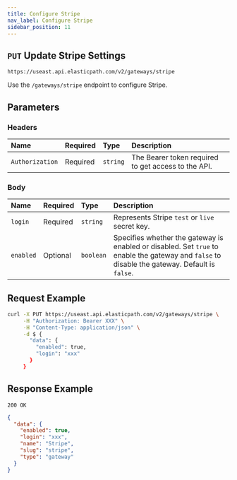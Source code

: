 ```yaml
---
title: Configure Stripe
nav_label: Configure Stripe
sidebar_position: 11
---
```


## `PUT` Update Stripe Settings

```http
https://useast.api.elasticpath.com/v2/gateways/stripe
```
Use the `/gateways/stripe` endpoint to configure Stripe.

## Parameters

### Headers

| Name            | Required | Type     | Description                                         |
|:----------------|:---------|:---------|:----------------------------------------------------|
| `Authorization` | Required | `string` | The Bearer token required to get access to the API. |

### Body

| Name | Required | Type | Description                                                                                                                                    |
| :--- | :--- |:-------------------------------------|:-----------------------------------------------------------------------------------------------------------------------------------------------|
| `login` | Required | `string` | Represents Stripe `test` or `live` secret key.                                                                                                 |
| `enabled` | Optional | `boolean` | Specifies whether the gateway is enabled or disabled. Set `true` to enable the gateway and `false` to disable the gateway. Default is `false`. |


## Request Example

```bash
curl -X PUT https://useast.api.elasticpath.com/v2/gateways/stripe \
     -H "Authorization: Bearer XXX" \
     -H "Content-Type: application/json" \
     -d $ {
       "data": {
         "enabled": true,
         "login": "xxx"
       }
     }
```

## Response Example

`200 OK`

```json
{
  "data": {
    "enabled": true,
    "login": "xxx",
    "name": "Stripe",
    "slug": "stripe",
    "type": "gateway"
  }
}
```
